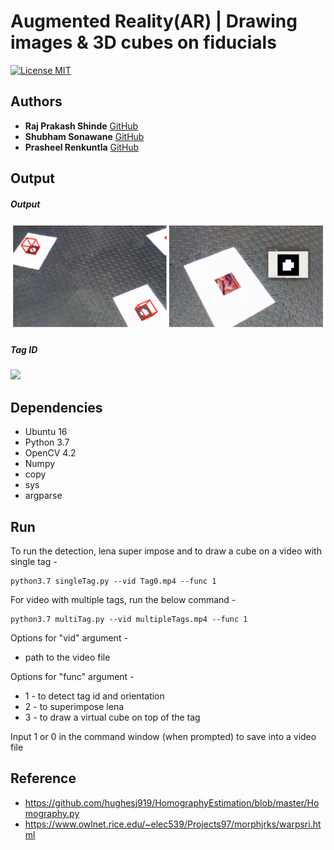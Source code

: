 # Augmented Reality(AR) | Drawing images & 3D cubes on fiducials
[![License MIT](https://img.shields.io/badge/License-MIT-brightgreen.svg)](https://github.com/RajPShinde/Augmented-Reality-AR-Drawing_images_and_3D_cubes_on_fiducials/blob/master/LICENSE)

## Authors
* **Raj Prakash Shinde** [GitHub](https://github.com/RajPShinde)
* **Shubham Sonawane** [GitHub](https://github.com/shubham1925)
* **Prasheel Renkuntla** [GitHub](https://github.com/Prasheel24)

## Output
<p align="center">
<h5>Output</h5>
<img src="/Output/AR.png">
</p>

<p align="center">
<h5>Tag ID</h5>
<img src="/Output/tagID.gif">
</p>

## Dependencies
* Ubuntu 16
* Python 3.7
* OpenCV 4.2
* Numpy
* copy
* sys
* argparse

## Run

To run the detection, lena super impose and to draw a cube on a video with single tag -

```
python3.7 singleTag.py --vid Tag0.mp4 --func 1
```
For video with multiple tags, run the below command -
```
python3.7 multiTag.py --vid multipleTags.mp4 --func 1
```

Options for "vid" argument -
* path to the video file

Options for "func" argument -
* 1 - to detect tag id and orientation
* 2 - to superimpose lena
* 3 - to draw a virtual cube on top of the tag

Input 1 or 0 in the command window (when prompted) to save into a video file

## Reference
* https://github.com/hughesj919/HomographyEstimation/blob/master/Homography.py
* https://www.owlnet.rice.edu/~elec539/Projects97/morphjrks/warpsri.html